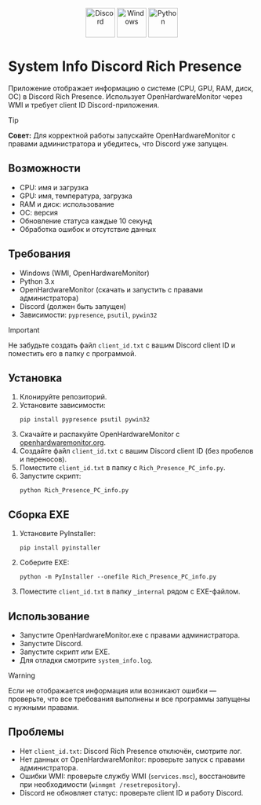 <p align="center">
  <img src="https://cdn.jsdelivr.net/gh/simple-icons/simple-icons/icons/discord.svg" alt="Discord" width="60" height="60"/>
  <img src="https://cdn.jsdelivr.net/gh/simple-icons/simple-icons/icons/windows.svg" alt="Windows" width="60" height="60"/>
  <img src="https://cdn.jsdelivr.net/gh/simple-icons/simple-icons/icons/python.svg" alt="Python" width="60" height="60"/>
</p>

# System Info Discord Rich Presence

Приложение отображает информацию о системе (CPU, GPU, RAM, диск, ОС) в Discord Rich Presence. Использует OpenHardwareMonitor через WMI и требует client ID Discord-приложения.

> [!TIP]
> **Совет:** Для корректной работы запускайте OpenHardwareMonitor с правами администратора и убедитесь, что Discord уже запущен.

## Возможности

- CPU: имя и загрузка
- GPU: имя, температура, загрузка
- RAM и диск: использование
- ОС: версия
- Обновление статуса каждые 10 секунд
- Обработка ошибок и отсутствие данных

## Требования

- Windows (WMI, OpenHardwareMonitor)
- Python 3.x
- OpenHardwareMonitor (скачать и запустить с правами администратора)
- Discord (должен быть запущен)
- Зависимости: `pypresence`, `psutil`, `pywin32`

> [!IMPORTANT]
> Не забудьте создать файл `client_id.txt` с вашим Discord client ID и поместить его в папку с программой.

## Установка

1. Клонируйте репозиторий.
2. Установите зависимости:
   ```
   pip install pypresence psutil pywin32
   ```
3. Скачайте и распакуйте OpenHardwareMonitor с [openhardwaremonitor.org](https://openhardwaremonitor.org/).
4. Создайте файл `client_id.txt` с вашим Discord client ID (без пробелов и переносов).
5. Поместите `client_id.txt` в папку с `Rich_Presence_PC_info.py`.
6. Запустите скрипт:
   ```
   python Rich_Presence_PC_info.py
   ```

## Сборка EXE

1. Установите PyInstaller:
   ```
   pip install pyinstaller
   ```
2. Соберите EXE:
   ```
   python -m PyInstaller --onefile Rich_Presence_PC_info.py
   ```
3. Поместите `client_id.txt` в папку `_internal` рядом с EXE-файлом.

## Использование

- Запустите OpenHardwareMonitor.exe с правами администратора.
- Запустите Discord.
- Запустите скрипт или EXE.
- Для отладки смотрите `system_info.log`.

> [!WARNING]
> Если не отображается информация или возникают ошибки — проверьте, что все требования выполнены и все программы запущены с нужными правами.

## Проблемы

- Нет `client_id.txt`: Discord Rich Presence отключён, смотрите лог.
- Нет данных от OpenHardwareMonitor: проверьте запуск с правами администратора.
- Ошибки WMI: проверьте службу WMI (`services.msc`), восстановите при необходимости (`winmgmt /resetrepository`).
- Discord не обновляет статус: проверьте client ID и работу Discord.

##
